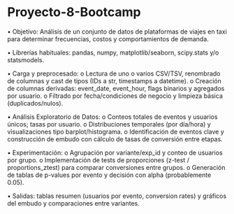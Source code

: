 # Proyecto-8-Bootcamp

•	Objetivo: Análisis de un conjunto de datos de plataformas de viajes en taxi para determinar frecuencias, costos y comportamientos de demanda.

•	Librerías habituales: pandas, numpy, matplotlib/seaborn, scipy.stats y/o statsmodels.

•	Carga y preprocesado:
o	Lectura de uno o varios CSV/TSV, renombrado de columnas y cast de tipos (IDs a str, timestamps a datetime).
o	Creación de columnas derivadas: event_date, event_hour, flags binarios y agregados por usuario.
o	Filtrado por fecha/condiciones de negocio y limpieza básica (duplicados/nulos).

•	Análisis Exploratorio de Datos:
o	Conteos totales de eventos y usuarios únicos; tasas por usuario.
o	Distribuciones temporales (por día/hora) y visualizaciones tipo barplot/histograma.
o	Identificación de eventos clave y construcción de embudo con cálculo de tasas de conversión entre etapas.

•	Experimentación:
o	Agrupación por variante/exp_id y conteo de usuarios por grupo.
o	Implementación de tests de proporciones (z-test / proportions_ztest) para comparar conversiones entre grupos.
o	Generación de tablas de p-values por evento y decisión con alpha (probablemente 0.05).

•	Salidas: tablas resumen (usuarios por evento, conversion rates) y gráficos del embudo y comparaciones entre variantes.

